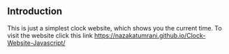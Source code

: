 ## Introduction
This is just a simplest clock website, which shows you the current time.
To visit the website click this link
https://nazakatumrani.github.io/Clock-Website-Javascript/
